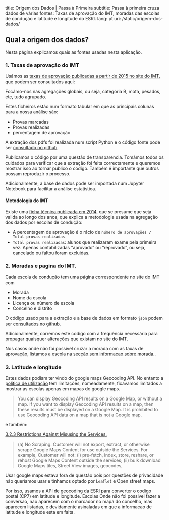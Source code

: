title: Origem dos Dados | Passa à Primeira
subtitle: Passa à primeira cruza dados de várias fontes: Taxas de aprovação do IMT, moradas das escolas de condução e latitude e longitude do ESRI.
lang: pt
uri: /static/origem-dos-dados/

## Qual a origem dos dados?

Nesta página explicamos quais as fontes usadas nesta aplicação.

### 1. Taxas de aprovação do IMT

Usámos as [taxas de aprovação publicadas a partir de 2015 no site do IMT](https://www.imt-ip.pt/sites/IMTT/Portugues/EnsinoConducao/taxasdeaprovacao/Paginas/TaxasdeAprovacao.aspx"), que podem ser consultados aqui:

Focámo-nos nas agregações globais, ou seja, categoria B, mota, pesados, etc, tudo agrupado.

Estes ficheiros estão num formato tabular em que as principais colunas para a nossa análise são:

- Provas marcadas
- Provas realizadas
- percentagem de aprovação


A extração dos pdfs foi realizada num script Python e o código fonte pode ser [consultado no github](https://github.com/codecadre/imt-pass-rates).

Publicamos o código por uma questão de transparencia. Tomámos todos os cuidados para verificar que a extração foi feita correctamente e queremos mostrar isso ao tornar publico o código. Também é importante que outros possam reproduzir o processo.

Adicionalmente, a base de dados pode ser importada num Jupyter Notebook para facilitar a análise estatistica.

#### Metodologia do IMT


Existe uma [ficha técnica publicada em 2014](https://www.imt-ip.pt/sites/IMTT/Portugues/EnsinoConducao/taxasdeaprovacao/Paginas/TaxasdeAprovacao.aspx"), que se presume que seja valida ao longo dos anos, que explica a metodologia usada na agregação dos dados por escolas de condução:
- A percentagem de aprovação é o rácio de `número de aprovações / Total provas realizadas`
- `Total provas realizadas`: alunos que realizaram exame pela primeira vez. Apenas contabilizadas “aprovado” ou “reprovado”, ou seja, cancelado ou faltou foram excluidas.

### 2. Moradas e pagina do IMT.

Cada escola de condução tem uma página correspondente no site do IMT com

- Morada
- Nome da escola
- Licença ou número de escola
- Concelho e distrito


O código usado para a extração e a base de dados em formato `json` podem ser [consultados no github](https://github.com/codecadre/imt-school-addresses).

Adicionalmente, corremos este codigo com a frequência necessária para propagar quaisquer alterações que existam no site do IMT.

Nos casos onde não foi possivel cruzar a morada com as taxas de aprovação, listamos a escola na [secção sem informacao sobre morada.](passaprimeira.xyz/distritos-regioes/sem-info/).

### 3. Latitude e longitude

Estes dados podiam ter vindo do google maps Geocoding API. No entanto a [politica de utilização](https://developers.google.com/maps/documentation/geocoding/policies) tem limitações, nomeadamente, ficavamos limitados a mostrar as escolas apenas em mapas do google maps.

> You can display Geocoding API results on a Google Map, or without a map. If you want to display Geocoding API results on a map, then these results must be displayed on a Google Map. It is prohibited to use Geocoding API data on a map that is not a Google map.

e também:

[3.2.3 Restrictions Against Misusing the Services. ](https://cloud.google.com/maps-platform/terms/#3.-license.)

> (a) No Scraping. Customer will not export, extract, or otherwise scrape Google Maps Content for use outside the Services. For example, Customer will not: (i) pre-fetch, index, store, reshare, or rehost Google Maps Content outside the services; (ii) bulk download Google Maps tiles, Street View images, geocodes,

Usar google maps estava fora de questão pois por questões de privacidade não queriamos usar e tinhamos optado por `Leaflet` e Open street maps.

Por isso, usamos a API de geocoding da ESRI para converter o codigo postal (CP7) em latitude e longitude. Escolas Onde não foi possivel fazer a conversao, nao aparecem com o marcador no mapa do concelho, mas aparecem listadas, e devidamente asinaladas em que a informacao de latitude e longitude esta em falta.
